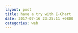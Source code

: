 ```yaml
---
layout: post
title: have a try with E-Chart
date: 2017-07-16 23:25:11 +0800
categories: web
---
```



<div id="main" style="width: 100%; min-height: 400px"></div>
<script type="text/javascript">
        // 基于准备好的dom，初始化echarts实例
        var myChart = echarts.init(document.getElementById('main'));
        
       
var refresh=window.setInterval(function(){
  // call your function here
	//location.reload();
	$.getJSON('https://dev.genghuiluo.cn/feed/weibo/realtimehot.json', function(data){


		var xdata = [];
		var ydata = [];

		$.each( data, function( key, val ) {
			xdata.push(val.key_text);	
			ydata.push(val.point);	
        });

  	        var option = {
            title: {
                text: '微博实时 top10 关键字(最近一周)'
            },
            tooltip: {},
            legend: {
                data:['热度']
            },
            xAxis: {
                data: xdata
            },
            yAxis: {},
            series: [{
                name: '热度',
                type: 'bar',
                data: ydata
            }]
        };
  
	myChart.setOption(option);

	})	
},300000);        


</script>
